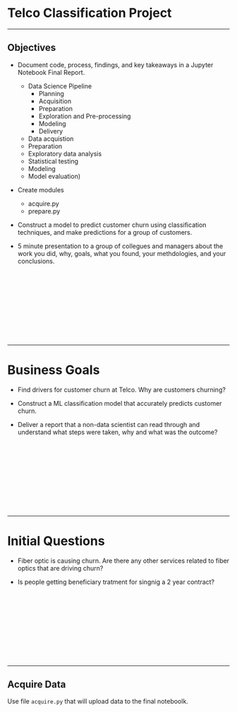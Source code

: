 # Telco Classification Project
---------------
## Objectives 

- Document code, process, findings, and key takeaways in a Jupyter Notebook Final Report.
    - Data Science Pipeline
        - Planning
        - Acquisition
        - Preparation
        - Exploration and Pre-processing
        - Modeling
        - Delivery   
    - Data acquistion
    - Preparation 
    - Exploratory data analysis
    - Statistical testing
    - Modeling
    - Model evaluation)
    
- Create modules 
  - acquire.py
  - prepare.py 
  
- Construct a model to predict customer churn using classification techniques, and make predictions for a group of customers. 

- 5 minute presentation to a group of collegues and managers about the work you did, why, goals, what you found, your methdologies, and your conclusions.

 
 <br><br><br><br><br><br><br><br><br>

----------------------------------------------------------
# Business Goals

- Find drivers for customer churn at Telco. Why are customers churning?

- Construct a ML classification model that accurately predicts customer churn.

- Deliver a report that a non-data scientist can read through and understand what steps were taken, why and what was the outcome?  

 <br><br><br><br><br><br><br><br><br>

---------------------------------------------------------------

# Initial Questions

- Fiber optic is causing churn. Are there any other services related to fiber optics that are driving churn?

- Is people getting beneficiary tratment for singnig a 2 year contract?


 
 <br><br><br><br><br><br><br><br><br>

---------------------------------------------------------------

## Acquire Data

Use file `acquire.py` that will upload data to the final noteboolk.
